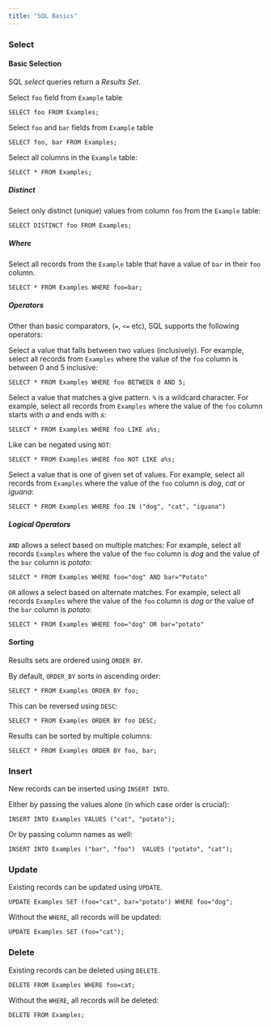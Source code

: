 ```yaml
---
title: "SQL Basics"
---
```


### Select

#### Basic Selection

SQL *select* queries return a *Results Set*.

Select `foo` field from `Example` table

```
SELECT foo FROM Examples;
```

Select `foo` and `bar` fields from `Example` table

```
SELECT foo, bar FROM Examples;
```

Select all columns in the `Example` table:

```
SELECT * FROM Examples;
```

##### Distinct

Select only distinct (unique) values from column `foo` from the `Example` table:

```
SELECT DISTINCT foo FROM Examples;
```

##### Where

Select all records from the `Example` table that have a value of `bar` in their `foo` column.

```
SELECT * FROM Examples WHERE foo=bar; 
```

##### Operators

Other than basic comparators, (`=`, `<=` etc), SQL supports the following operators:

Select a value that falls between two values (inclusively).
For example, select all records from `Examples` where the value of the `foo` column is between 0 and 5 inclusive:

```
SELECT * FROM Examples WHERE foo BETWEEN 0 AND 5;
```

Select a value that matches a give pattern. `%` is a wildcard character.
For example, select all records from `Examples` where the value of the `foo` column starts with *a* and ends with *s*:

```
SELECT * FROM Examples WHERE foo LIKE a%s;
```

Like can be negated using `NOT`:

```
SELECT * FROM Examples WHERE foo NOT LIKE a%s;
```

Select a value that is one of given set of values.
For example, select all records from `Examples` where the value of the `foo` column is *dog*, *cat* or *iguana*:

```
SELECT * FROM Examples WHERE foo IN ("dog", "cat", "iguana")
```

##### Logical Operators

`AND` allows a select based on multiple matches:
For example, select all records `Examples` where the value of the `foo` column is *dog* and the value of the `bar` column is *potato*:

```
SELECT * FROM Examples WHERE foo="dog" AND bar="Potato"
```

`OR` allows a select based on alternate matches.
For example, select all records `Examples` where the value of the `foo` column is *dog* or the value of the `bar` column is  *potato*:

```
SELECT * FROM Examples WHERE foo="dog" OR bar="potato"
```

#### Sorting

Results sets are ordered using `ORDER BY`.

By default, `ORDER_BY` sorts in ascending order:

```
SELECT * FROM Examples ORDER BY foo;
```

This can be reversed using `DESC`:

```
SELECT * FROM Examples ORDER BY foo DESC;
```

Results can be sorted by multiple columns:

```
SELECT * FROM Examples ORDER BY foo, bar;
```

### Insert

New records can be inserted using `INSERT INTO`.

Either by passing the values alone (in which case order is crucial):

```
INSERT INTO Examples VALUES ("cat", "potato");
```

Or by passing column names as well:

```
INSERT INTO Examples ("bar", "foo")  VALUES ("potato", "cat");
```

### Update

Existing records can be updated using `UPDATE`.

```
UPDATE Examples SET (foo="cat", bar="potato") WHERE foo="dog";
```

Without the `WHERE`, all records will be updated:

```
UPDATE Examples SET (foo="cat");
```

### Delete

Existing records can be deleted using `DELETE`.

```
DELETE FROM Examples WHERE foo=cat;
```

Without the `WHERE`, all records will be deleted:

```
DELETE FROM Examples;
```

